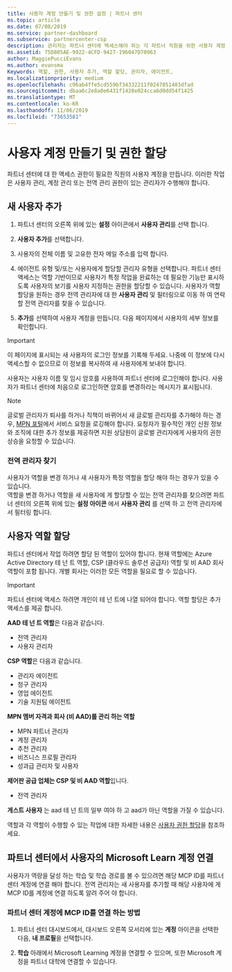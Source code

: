 ```yaml
---
title: 사용자 계정 만들기 및 권한 설정 | 파트너 센터
ms.topic: article
ms.date: 07/08/2019
ms.service: partner-dashboard
ms.subservice: partnercenter-csp
description: 관리자는 파트너 센터에 액세스해야 하는 각 파트너 직원을 위한 사용자 계정을 만듭니다.
ms.assetid: 75D805AE-9922-4CFD-9427-196047D70963
author: MaggiePucciEvans
ms.author: evansma
Keywords: 역할, 권한, 사용자 추가, 역할 할당, 관리자, 에이전트,
ms.localizationpriority: medium
ms.openlocfilehash: c96ab4ffe5cd559bf34332211f0247851403dfad
ms.sourcegitcommit: dbaa6c2e8a0e6431f1420e024cca6d0dd54f1425
ms.translationtype: MT
ms.contentlocale: ko-KR
ms.lasthandoff: 11/06/2019
ms.locfileid: "73653581"
---
```

# <a name="create-user-accounts-and-assign-permissions"></a>사용자 계정 만들기 및 권한 할당

파트너 센터에 대 한 액세스 권한이 필요한 직원의 사용자 계정을 만듭니다. 이러한 작업은 사용자 관리, 계정 관리 또는 전역 관리 권한이 있는 관리자가 수행해야 합니다. 


## <a name="add-a-new-user"></a>새 사용자 추가

1. 파트너 센터의 오른쪽 위에 있는 **설정** 아이콘에서 **사용자 관리**를 선택 합니다.

2.  **사용자 추가**를 선택합니다.

3.  사용자의 전체 이름 및 고유한 전자 메일 주소를 입력 합니다.

4.  에이전트 유형 및/또는 사용자에게 할당할 관리자 유형을 선택합니다. 파트너 센터 액세스는 역할 기반이므로 사용자가 특정 작업을 완료하는 데 필요한 기능만 표시하도록 사용자의 보기를 사용자 지정하는 권한을 할당할 수 있습니다.  사용자가 역할 할당을 원하는 경우 전역 관리자에 대 한 **사용자 관리** 및 필터링으로 이동 하 여 연락할 전역 관리자를 찾을 수 있습니다.

5.  **추가**를 선택하여 사용자 계정을 만듭니다. 다음 페이지에서 사용자의 세부 정보를 확인합니다.

> [!IMPORTANT]  
> 이 페이지에 표시되는 새 사용자의 로그인 정보를 기록해 두세요. 나중에 이 정보에 다시 액세스할 수 없으므로 이 정보를 복사하여 새 사용자에게 보내야 합니다. 

사용자는 사용자 이름 및 임시 암호를 사용하여 파트너 센터에 로그인해야 합니다. 사용자가 파트너 센터에 처음으로 로그인하면 암호를 변경하라는 메시지가 표시됩니다. 

> [!NOTE]  
>  글로벌 관리자가 퇴사를 하거나 직책이 바뀌어서 새 글로벌 관리자를 추가해야 하는 경우, [MPN 포털](https://partner.microsoft.com/support)에서 서비스 요청을 로깅해야 합니다. 요청자가 필수적인 개인 신원 정보와 조직에 대한 추가 정보를 제공하면 지원 상담원이 글로벌 관리자에게 사용자의 권한 상승을 요청할 수 있습니다.

### <a name="find-your-global-admin"></a>전역 관리자 찾기

사용자가 역할을 변경 하거나 새 사용자가 특정 역할을 할당 해야 하는 경우가 있을 수 있습니다.  
역할을 변경 하거나 역할을 새 사용자에 게 할당할 수 있는 전역 관리자를 찾으려면 파트너 센터의 오른쪽 위에 있는 **설정 아이콘** 에서 **사용자 관리** 를 선택 하 고 전역 관리자에서 필터링 합니다. 

## <a name="assign-user-roles"></a>사용자 역할 할당

파트너 센터에서 작업 하려면 할당 된 역할이 있어야 합니다.  현재 역할에는 Azure Active Directory 테 넌 트 역할, CSP (클라우드 솔루션 공급자) 역할 및 비 AAD 회사 역할이 포함 됩니다. 개별 회사는 이러한 모든 역할을 필요로 할 수 있습니다.

>[!Important]
>파트너 센터에 액세스 하려면 개인이 테 넌 트에 나열 되어야 합니다. 역할 할당은 추가 액세스를 제공 합니다.


**AAD 테 넌 트 역할**은 다음과 같습니다.
- 전역 관리자
- 사용자 관리자

**CSP 역할**은 다음과 같습니다.
- 관리자 에이전트
- 청구 관리자
- 영업 에이전트
- 기술 지원팀 에이전트

**MPN 멤버 자격과 회사 (비 AAD)를 관리 하는 역할**
- MPN 파트너 관리자
- 계정 관리자
- 추천 관리자
- 비즈니스 프로필 관리자
- 성과급 관리자 및 사용자

**제어판 공급 업체는 CSP 및 비 AAD 역할**입니다.
- 전역 관리자

**게스트 사용자** 는 aad 테 넌 트의 일부 여야 하 고 aad가 아닌 역할을 가질 수 있습니다.

역할과 각 역할이 수행할 수 있는 작업에 대한 자세한 내용은 [사용자 권한 할당](permissions-overview.md)을 참조하세요.

## <a name="associate-a-users-microsoft-learn-account-in-partner-center"></a>파트너 센터에서 사용자의 Microsoft Learn 계정 연결

사용자가 역량을 달성 하는 학습 및 학습 경로를 볼 수 있으려면 해당 MCP ID를 파트너 센터 계정에 연결 해야 합니다. 전역 관리자는 새 사용자를 추가할 때 해당 사용자에 게 MCP ID를 계정에 연결 하도록 알려 주어 야 합니다. 

### <a name="how-to-associate-your-mcp-id-to-your-partner-center-account"></a>파트너 센터 계정에 MCP ID를 연결 하는 방법

1. 파트너 센터 대시보드에서, 대시보드 오른쪽 모서리에 있는 **계정** 아이콘을 선택한 다음, **내 프로필**을 선택합니다.

2. **학습** 아래에서 Microsoft Learning 계정을 연결할 수 있으며, 또한 Microsoft 계정을 파트너 대학에 연결할 수 있습니다.









